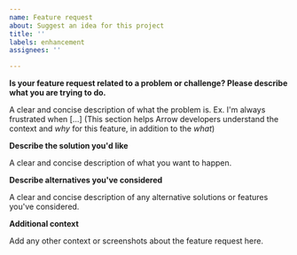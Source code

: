 ```yaml
---
name: Feature request
about: Suggest an idea for this project
title: ''
labels: enhancement
assignees: ''

---
```


**Is your feature request related to a problem or challenge? Please describe what you are trying to do.**

A clear and concise description of what the problem is. Ex. I'm always frustrated when [...]
(This section helps Arrow developers understand the context and *why* for this feature, in addition to  the *what*)

**Describe the solution you'd like**

A clear and concise description of what you want to happen.

**Describe alternatives you've considered**

A clear and concise description of any alternative solutions or features you've considered.

**Additional context**

Add any other context or screenshots about the feature request here.
